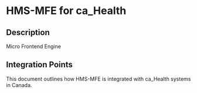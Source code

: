 # HMS-MFE for ca_Health

## Description

Micro Frontend Engine

## Integration Points

This document outlines how HMS-MFE is integrated with ca_Health systems in Canada.
